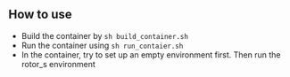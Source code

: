 ## How to use
* Build the container by ```sh build_container.sh```
* Run the container using ```sh run_contaier.sh```
* In the container, try to set up an empty environment first. Then run the rotor_s environment
